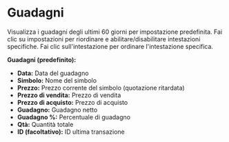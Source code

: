 # **Guadagni**

Visualizza i guadagni degli ultimi 60 giorni per impostazione predefinita. 
Fai clic su impostazioni per riordinare e abilitare/disabilitare intestazioni specifiche.
Fai clic sull'intestazione per ordinare l'intestazione specifica.

**Guadagni (predefinito):**
- **Data:** Data del guadagno
- **Simbolo:** Nome del simbolo
- **Prezzo:** Prezzo corrente del simbolo (quotazione ritardata)
- **Prezzo di vendita:** Prezzo di vendita
- **Prezzo di acquisto:** Prezzo di acquisto
- **Guadagno:** Guadagno netto
- **Guadagno %:** Percentuale di guadagno
- **Qtà:** Quantità totale
- **ID (facoltativo):** ID ultima transazione
